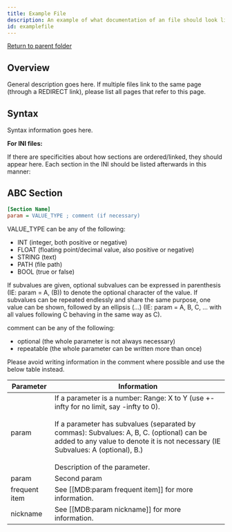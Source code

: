 ```yaml
---
title: Example File
description: An example of what documentation of an file should look like
id: examplefile
---
```


[Return to parent folder](..)

## Overview

General description goes here. If multiple files link to the same page (through a REDIRECT link), please list all pages that refer to this page.

## Syntax

Syntax information goes here.

**For INI files:**

If there are specificities about how sections are ordered/linked, they should appear here. Each section in the INI should be listed afterwards in this manner:

## ABC Section

```ini
[Section Name]
param = VALUE_TYPE ; comment (if necessary)
```

VALUE_TYPE can be any of the following:

* INT (integer, both positive or negative)
* FLOAT (floating point/decimal value, also positive or negative)
* STRING (text)
* PATH (file path)
* BOOL (true or false)

If subvalues are given, optional subvalues can be expressed in parenthesis (IE: param = A, (B)) to denote the optional character of the value. If subvalues can be repeated endlessly and share the same purpose, one value can be shown, followed by an ellipsis (...) (IE: param = A, B, C, ... with all values following C behaving in the same way as C).

comment can be any of the following:

* optional (the whole parameter is not always necessary)
* repeatable (the whole parameter can be written more than once)

Please avoid writing information in the comment where possible and use the below table instead.

| Parameter     | Information                                                                                                                                                                                                                                                                                                    |
| ------------- | -------------------------------------------------------------------------------------------------------------------------------------------------------------------------------------------------------------------------------------------------------------------------------------------------------------- |
| param         | If a parameter is a number: Range: X to Y (use +-infty for no limit, say -infty to 0).<br/><br/>If a parameter has subvalues (separated by commas): Subvalues: A, B, C. (optional) can be added to any value to denote it is not necessary (IE Subvalues: A (optional), B.)<br/><br/>Description of the parameter. |
| param         | Second param                                                                                                                                                                                                                                                                                                   |
| frequent item | See [[MDB:param frequent item]] for more information.                                                                                                                                                                                                                                                          |
| nickname      | See [[MDB:param nickname]] for more information.                                                                                                                                                                                                                                                               |
